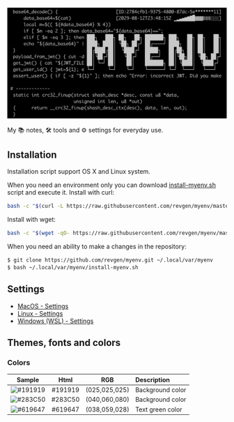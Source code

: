 ![myenv preview](./docs/myenv-preview-01.png)

My 📚 notes, 🛠 tools and ⚙️ settings for everyday use.


## Installation

Installation script support OS X and Linux system.

When you need an environment only you can download 
[install-myenv.sh](https://raw.githubusercontent.com/revgen/myenv/master/install-myenv.sh) script and execute it.
Install with curl:
```bash
bash -c "$(curl -L https://raw.githubusercontent.com/revgen/myenv/master/install-myenv.sh)"
```
Install with wget:
```bash
bash -c "$(wget -qO- https://raw.githubusercontent.com/revgen/myenv/master/install-myenv.sh)"
```

When you need an ability to make a changes in the repository:
```bash
$ git clone https://github.com/revgen/myenv.git ~/.local/var/myenv
$ bash ~/.local/var/myenv/install-myenv.sh
```

## Settings

* [MacOS - Settings](https://github.com/revgen/myenv/tree/master/macos/setup)
* [Linux - Settings](https://github.com/revgen/myenv/tree/master/linux/setup)
* [Windows (WSL) - Settings](https://github.com/revgen/myenv/tree/master/wsl/setup)


## Themes, fonts and colors 

### Colors

| Sample |  Html  |      RGB     | Description        |
|:--:|:-----:|:------------:|:-------------------|
|![#191919][color-191919]|#191919|(025,025,025) | Background color   |
|![#283C50][color-283C50]|#283C50|(040,060,080) | Background color   |
|![#619647][color-619647]|#619647|(038,059,028) | Text green color   |


[color-191919]: http://dummyimage.com/32x32/191919/191919.png
[color-283C50]: http://dummyimage.com/32x32/283C50/283C50.png
[color-619647]: http://dummyimage.com/32x32/619647/619647.png
